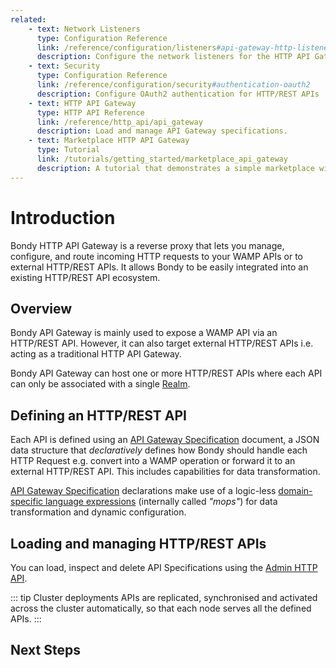 ```yaml
---
related:
    - text: Network Listeners
      type: Configuration Reference
      link: /reference/configuration/listeners#api-gateway-http-listener
      description: Configure the network listeners for the HTTP API Gateway.
    - text: Security
      type: Configuration Reference
      link: /reference/configuration/security#authentication-oauth2
      description: Configure OAuth2 authentication for HTTP/REST APIs
    - text: HTTP API Gateway
      type: HTTP API Reference
      link: /reference/http_api/api_gateway
      description: Load and manage API Gateway specifications.
    - text: Marketplace HTTP API Gateway
      type: Tutorial
      link: /tutorials/getting_started/marketplace_api_gateway
      description: A tutorial that demonstrates a simple marketplace with Python microservices and a VueJS Web App.
---
```

<script setup>
import { useData } from 'vitepress'
const { theme } = useData()
</script>


# Introduction
Bondy HTTP API Gateway is a reverse proxy that lets you manage, configure, and route incoming HTTP requests to your WAMP APIs or to external HTTP/REST APIs. It allows Bondy to be easily integrated into an existing HTTP/REST API ecosystem.


## Overview
Bondy API Gateway is mainly used to expose a WAMP API via an HTTP/REST API. However, it can also target external HTTP/REST APIs i.e. acting as a traditional HTTP API Gateway.

Bondy API Gateway can host one or more HTTP/REST APIs where each API can only be associated with a single [Realm](/concepts/realms).

## Defining an HTTP/REST API

Each API is defined using an [API Gateway Specification](/reference/api_gateway/specification) document, a JSON data structure that _declaratively_ defines how Bondy should handle each HTTP Request e.g. convert into a WAMP operation or forward it to an external HTTP/REST API. This includes capabilities for data transformation.

[API Gateway Specification](/reference/api_gateway/specification) declarations make use of a logic-less [domain-specific language expressions](/reference/api_gateway/expressions) (internally called _"mops"_) for data transformation and dynamic configuration.

## Loading and managing HTTP/REST APIs

You can load, inspect and delete API Specifications using the [Admin HTTP API](/reference/http_api/api_gateway).


::: tip Cluster deployments
APIs are replicated, synchronised and activated across the cluster automatically, so that each node serves all the defined APIs.
:::

## Next Steps
<Features
    class="VPHomeFeatures"
    :features="theme.sidebar['/reference/api_gateway'][0].items.filter(function(item){return item.isFeature})"/>